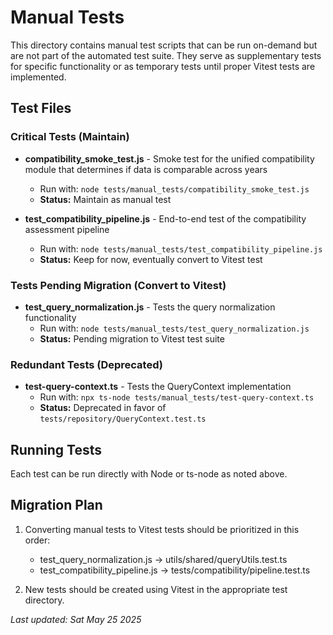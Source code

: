 # Manual Tests

This directory contains manual test scripts that can be run on-demand but are not part of the automated test suite. They serve as supplementary tests for specific functionality or as temporary tests until proper Vitest tests are implemented.

## Test Files

### Critical Tests (Maintain)

- **compatibility_smoke_test.js** - Smoke test for the unified compatibility module that determines if data is comparable across years

  - Run with: `node tests/manual_tests/compatibility_smoke_test.js`
  - **Status:** Maintain as manual test

- **test_compatibility_pipeline.js** - End-to-end test of the compatibility assessment pipeline
  - Run with: `node tests/manual_tests/test_compatibility_pipeline.js`
  - **Status:** Keep for now, eventually convert to Vitest test

### Tests Pending Migration (Convert to Vitest)

- **test_query_normalization.js** - Tests the query normalization functionality
  - Run with: `node tests/manual_tests/test_query_normalization.js`
  - **Status:** Pending migration to Vitest test suite

### Redundant Tests (Deprecated)

- **test-query-context.ts** - Tests the QueryContext implementation
  - Run with: `npx ts-node tests/manual_tests/test-query-context.ts`
  - **Status:** Deprecated in favor of `tests/repository/QueryContext.test.ts`

## Running Tests

Each test can be run directly with Node or ts-node as noted above.

## Migration Plan

1. Converting manual tests to Vitest tests should be prioritized in this order:

   - test_query_normalization.js → utils/shared/queryUtils.test.ts
   - test_compatibility_pipeline.js → tests/compatibility/pipeline.test.ts

2. New tests should be created using Vitest in the appropriate test directory.

_Last updated: Sat May 25 2025_
